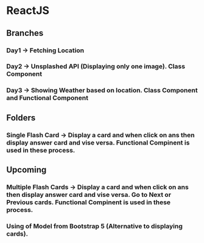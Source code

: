 # ReactJS

## Branches
### Day1 -> Fetching Location
### Day2 -> Unsplashed API (Displaying only one image). Class Component
### Day3 -> Showing Weather based on location. Class Component and Functional Component

## Folders
### Single Flash Card -> Display a card and when click on ans then display answer card and vise versa. Functional Compinent is used in these process.

## Upcoming
### Multiple Flash Cards -> Display a card and when click on ans then display answer card and vise versa. Go to Next or Previous cards. Functional Compinent is used in these process.

### Using of Model from Bootstrap 5 (Alternative to displaying cards).
